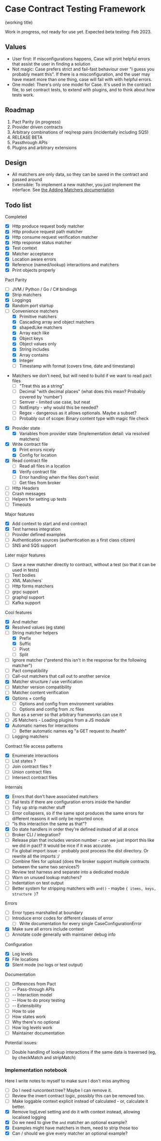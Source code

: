 # Case Contract Testing Framework

(working title)

Work in progress, not ready for use yet. Expected beta testing: Feb 2023.

## Values

- User first: If misconfigurations happens, Case will print helpful errors that assist the user in finding a solution
- Not magic: Case prefers strict and fail-fast behaviour over "I guess you probably meant this".
  If there is a misconfiguration, and the user may have meant more than one thing, case will fail with with helpful errors.
- One model: There's only one model for Case. It's used in the contract file, to set contract tests, to extend with plugins, and to think about how tests work.

## Roadmap

1. Pact Parity (in progress)
2. Provider driven contracts
3. Arbitrary combinations of req/resp pairs (incidentally including SQS)
4. RELEASE BETA
5. Passthrough APIs
6. Plugins and arbitrary extensions

## Design

- All matchers are only data, so they can be saved in the contract and passed around
- Extensible: To implement a new matcher, you just implement the interface. See [the Adding Matchers documentation](./docs/maintainers//AddingMatchers.md)

## Todo list

Completed

- [x] Http produce request body matcher
- [x] Http produce request path matcher
- [x] Http consume request verification matcher
- [x] Http response status matcher
- [x] Test context
- [x] Matcher acceptance
- [x] Location aware errors
- [x] Reference (named/lookup) interactions and matchers
- [x] Print objects properly

Pact Parity

- [ ] JVM / Python / Go / C# bindings
- [x] Strip matchers
- [x] Loggingq
- [x] Random port startup
- [ ] Convenience matchers
  - [x] Primitive matchers
  - [x] Cascading array and object matchers
  - [x] shapedLike matchers
  - [x] Array each like
  - [x] Object keys
  - [x] Object values only
  - [x] String includes
  - [x] Array contains
  - [x] Integer
  - [ ] Timestamp with format (covers time, date and timestamp)
- Matchers we don't need, but will need to build if we want to read pact files
  - [ ] "Treat this as a string"
  - [ ] Decimal "with decimal places" (what does this mean? Probably covered by 'number')
  - [ ] Semver - limited use case, but neat
  - [ ] NotEmpty - why would this be needed?
  - [ ] Regex - dangerous as it allows optionals. Maybe a subset?
  - [ ] Probably out of scope: Binary content type with magic file check
- [x] Provider state
  - [x] Variables from provider state (Implementation detail: via resolved matchers)
- [x] Write contract file
  - [x] Print errors nicely
  - [x] Config for location
- [x] Read contract file
  - [ ] Read all files in a location
  - [x] Verify contract file
  - [ ] Error handling when the files don't exist
  - [ ] Get files from broker
- [ ] Http Headers
- [ ] Crash messages
- [ ] Helpers for setting up tests
- [ ] Timeouts

Major features

- [x] Add context to start and end contract
- [x] Test harness integration
- [ ] Provider defined examples
- [ ] Authentication sources (authentication as a first class citizen)
- [ ] SNS and SQS support

Later major features

- [ ] Save a new matcher directly to contract, without a test (so that it can be used in tests)
- [ ] Text bodies
- [ ] XML Matchers`
- [ ] Http forms matchers
- [ ] grpc support
- [ ] graphql support
- [ ] Kafka support

Cool features

- [x] And matcher
- [x] Resolved values (eg state)
- [ ] String matcher helpers
  - [x] Prefix
  - [x] Suffic
  - [ ] Pivot
  - [ ] Split
- [ ] Ignore matcher ("pretend this isn't in the response for the following matcher")
- [ ] Pact compatibility
- [ ] Call-out matchers that call out to another service
- [x] Matcher structure / use verification
- [ ] Matcher version compatibility
- [ ] Matcher content verification
- [x] Options + config
  - [ ] Options and config from environment variables
  - [ ] Options and config from .rc files
- [ ] Run as a server so that arbitrary frameworks can use it
- [ ] JS Matchers - Loading plugins from a JS module
- [x] Automatic names for interactions
  - [ ] Better automatic names eg "a GET request to /health"
- [ ] Logging matchers

Contract file access patterns

- [x] Enumerate interactions
- [ ] List states ?
- [ ] Join contract files ?
- [ ] Union contract files
- [ ] Intersect contract files

Internals

- [x] Errors that don't have associated matchers
- [ ] Fail tests if there are configuration errors inside the handler
- [ ] Tidy up strip matcher stuff
- [ ] Error collapsers, so if the same spot produces the same errors for different reasons it will only be reported once.
- [ ] "Is this interaction the same as that"?
- [x] Do state handlers in order they're defined instead of all at once
- [ ] Broker CLI / integration?
- [ ] Release plan that includes version number - can we just import this like we did in pact? It would be nice if it was accurate.
- [ ] Fix global import issue - probably post process the dist directory. Or rewrite all the imports :/
- [ ] Combine files for upload (does the broker support multiple contracts between the same two services?)
- [ ] Review test harness and separate into a dedicated module
- [ ] Warn on unused lookup matchers?
- [ ] Indentation on test output
- [ ] Better system for stripping matchers with `and()` - maybe `{ items, keys, structure }`?

Errors

- [ ] Error types marshalled at boundary
- [ ] Introduce error codes for different classes of error
  - [ ] Write documentation for every single CaseConfigurationError
- [x] Make sure all errors include context
- [ ] Annotate code generally with maintainer debug info

Configuration

- [x] Log levels
- [x] File locations
- [x] Silent mode (no logs or test output)

Documentation

- [ ] Differences from Pact
- [ ] -- Pass-through APIs
- [ ] -- Interaction model
- [ ] -- How to do proxy testing
- [ ] -- Extensibility
- [ ] How to use
- [ ] How states work
- [ ] Why there's no optional
- [ ] How log levels work
- [ ] Maintainer documentation

Potential issues:

- [ ] Double handling of lookup interactions if the same data is traversed (eg, by checkMatch and stripMatch)

### Implementation notebook

Here I write notes to myself to make sure I don't miss anything

- [ ] Do I need runcontext:tree? Maybe I can remove it.
- [ ] Review the invert contract logic, possibly this can be removed too.
- [ ] Make loggable context explicit instead of calculated - or, calculate it better.
- [x] Remove logLevel setting and do it with context instead, allowing localised logging
- [x] Do we need to give the `and` matcher an optional example?
- [x] Examples might have matchers in them, need to strip those too
- [x] Can / should we give every matcher an optional example?
